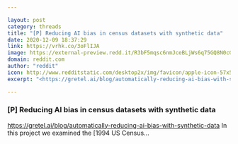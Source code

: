 ```yaml
---

layout: post
category: threads
title: "[P] Reducing AI bias in census datasets with synthetic data"
date: 2020-12-09 18:37:29
link: https://vrhk.co/3oFlIJA
image: https://external-preview.redd.it/R3bF5mqsc6nmJceBLjWs6q75GQ8N0cG4AdVGjJY7kgo.jpg?width=1200&height=628.272251309&auto=webp&crop=1200:628.272251309,smart&s=3e24ecfec96eb619453c82ab87e078e180bb4f02
domain: reddit.com
author: "reddit"
icon: http://www.redditstatic.com/desktop2x/img/favicon/apple-icon-57x57.png
excerpt: "<https://gretel.ai/blog/automatically-reducing-ai-bias-with-synthetic-data> In this project we examined the [1994 US Census..."

---
```


### [P] Reducing AI bias in census datasets with synthetic data

<https://gretel.ai/blog/automatically-reducing-ai-bias-with-synthetic-data> In this project we examined the [1994 US Census...